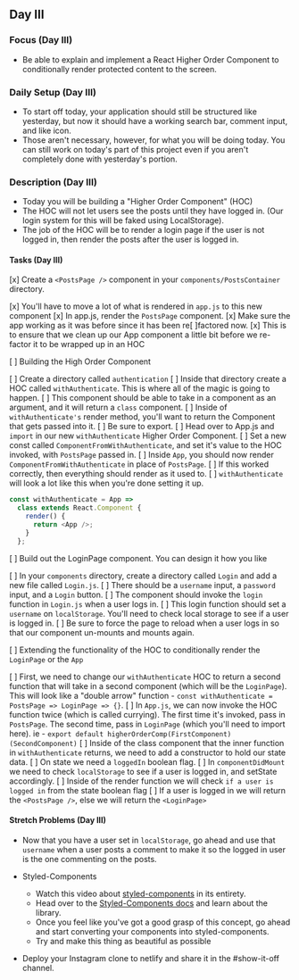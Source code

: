 ## Day III

### Focus (Day III)

- Be able to explain and implement a React Higher Order Component to conditionally render protected content to the screen.

### Daily Setup (Day III)

- To start off today, your application should still be structured like yesterday, but now it should have a working search bar, comment input, and like icon.
- Those aren't necessary, however, for what you will be doing today. You can still work on today's part of this project even if you aren't completely done with yesterday's portion.

### Description (Day III)

- Today you will be building a "Higher Order Component" (HOC)
- The HOC will not let users see the posts until they have logged in. (Our login system for this will be faked using LocalStorage).
- The job of the HOC will be to render a login page if the user is not logged in, then render the posts after the user is logged in.

#### Tasks (Day III)

[x] Create a `<PostsPage />` component in your `components/PostsContainer` directory.

  [x] You'll have to move a lot of what is rendered in `app.js` to this new component
  [x] In app.js, render the `PostsPage` component.
  [x] Make sure the app working as it was before since it has been re[ ]factored now.
  [x] This is to ensure that we clean up our App component a little bit before we re-factor it to be wrapped up in an HOC

[ ] Building the High Order Component

  [ ] Create a directory called `authentication`
  [ ] Inside that directory create a HOC called `withAuthenticate`. This is where all of the magic is going to happen.
  [ ] This component should be able to take in a component as an argument, and it will return a `class` component.
  [ ] Inside of `withAuthenticate's` render method, you'll want to return the Component that gets passed into it.
  [ ] Be sure to export.
  [ ] Head over to App.js and `import` in our new `withAuthenticate` Higher Order Component.
  [ ] Set a new const called `ComponentFromWithAuthenticate`, and set it's value to the HOC invoked, with `PostsPage` passed in.
  [ ] Inside `App`, you should now render `ComponentFromWithAuthenticate` in place of `PostsPage`.
  [ ] If this worked correctly, then everything should render as it used to.
  [ ] `withAuthenticate` will look a lot like this when you're done setting it up.

```js
const withAuthenticate = App =>
  class extends React.Component {
    render() {
      return <App />;
    }
  };
```

[ ] Build out the LoginPage component. You can design it how you like

  [ ] In your `components` directory, create a directory called `Login` and add a new file called `Login.js`.
  [ ] There should be a `username` input, a `password` input, and a `Login` button.
  [ ] The component should invoke the `login` function in `Login.js` when a user logs in.
  [ ] This login function should set a `username` on `localStorage`. You'll need to check local storage to see if a user is logged in.
  [ ] Be sure to force the page to reload when a user logs in so that our component un-mounts and mounts again.

[ ] Extending the functionality of the HOC to conditionally render the `LoginPage` or the `App`

  [ ] First, we need to change our `withAuthenticate` HOC to return a second function that will take in a second component (which will be the `LoginPage`). This will look like a "double arrow" function - `const withAuthenticate = PostsPage => LoginPage => {}`.
  [ ] In `App.js`, we can now invoke the HOC function twice (which is called currying). The first time it's invoked, pass in `PostsPage`. The second time, pass in `LoginPage` (which you'll need to import here). ie - `export default higherOrderComp(FirstComponent)(SecondComponent)`
  [ ] Inside of the class component that the inner function in `withAuthenticate` returns, we need to add a constructor to hold our state data.
  [ ] On state we need a `loggedIn` boolean flag.
  [ ] In `componentDidMount` we need to check `localStorage` to see if a user is logged in, and setState accordingly.
  [ ] Inside of the render function we will check `if a user is logged in` from the state boolean flag
  [ ] If a user is logged in we will return the `<PostsPage />`, else we will return the `<LoginPage>`

#### Stretch Problems (Day III)

- Now that you have a user set in `localStorage`, go ahead and use that `username` when a user posts a comment to make it so the logged in user is the one commenting on the posts.
- Styled-Components

  - Watch this video about [styled-components](https://youtu.be/bIK2NwoK9xk) in its entirety.
  - Head over to the [Styled-Components docs](https://www.styled-components.com/) and learn about the library.
  - Once you feel like you've got a good grasp of this concept, go ahead and start converting your components into styled-components.
  - Try and make this thing as beautiful as possible

- Deploy your Instagram clone to netlify and share it in the #show-it-off channel.
